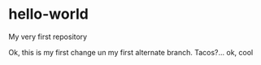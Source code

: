 # hello-world
My very first repository

Ok, this is my first change un my first alternate branch.
Tacos?... ok, cool
